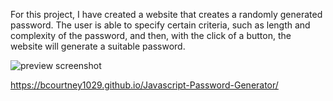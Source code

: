 For this project, I have created a website that creates a randomly generated password. The user is able to specify certain criteria, such as length and complexity 
of the password, and then, with the click of a button, the website will generate a suitable password.

![preview screenshot](https://bcourtney1029.github.com/Capture.png)


https://bcourtney1029.github.io/Javascript-Password-Generator/
